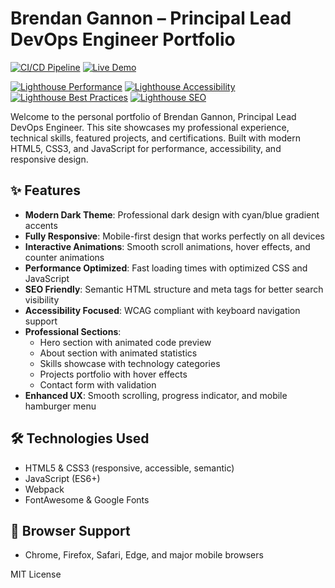 
# Brendan Gannon – Principal Lead DevOps Engineer Portfolio

[![CI/CD Pipeline](https://github.com/BGannon2/Personal-Site/actions/workflows/ci-cd.yml/badge.svg)](https://github.com/BGannon2/Personal-Site/actions/workflows/ci-cd.yml)
[![Live Demo](https://img.shields.io/badge/Live-Demo-blue?style=flat&logo=github)](https://bgannon2.github.io/Personal-Site/)

[![Lighthouse Performance](./.lighthouseci/performance.svg)](https://bgannon2.github.io/Personal-Site/)
[![Lighthouse Accessibility](./.lighthouseci/accessibility.svg)](https://bgannon2.github.io/Personal-Site/)
[![Lighthouse Best Practices](./.lighthouseci/best-practices.svg)](https://bgannon2.github.io/Personal-Site/)
[![Lighthouse SEO](./.lighthouseci/seo.svg)](https://bgannon2.github.io/Personal-Site/)

Welcome to the personal portfolio of Brendan Gannon, Principal Lead DevOps Engineer. This site showcases my professional experience, technical skills, featured projects, and certifications. Built with modern HTML5, CSS3, and JavaScript for performance, accessibility, and responsive design.

## ✨ Features

- **Modern Dark Theme**: Professional dark design with cyan/blue gradient accents
- **Fully Responsive**: Mobile-first design that works perfectly on all devices
- **Interactive Animations**: Smooth scroll animations, hover effects, and counter animations
- **Performance Optimized**: Fast loading times with optimized CSS and JavaScript
- **SEO Friendly**: Semantic HTML structure and meta tags for better search visibility
- **Accessibility Focused**: WCAG compliant with keyboard navigation support
- **Professional Sections**:
  - Hero section with animated code preview
  - About section with animated statistics
  - Skills showcase with technology categories
  - Projects portfolio with hover effects
  - Contact form with validation
- **Enhanced UX**: Smooth scrolling, progress indicator, and mobile hamburger menu

## 🛠 Technologies Used

- HTML5 & CSS3 (responsive, accessible, semantic)
- JavaScript (ES6+)
- Webpack
- FontAwesome & Google Fonts


## 📱 Browser Support

- Chrome, Firefox, Safari, Edge, and major mobile browsers

MIT License

